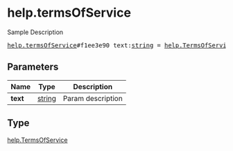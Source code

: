 # help.termsOfService

Sample Description

<pre>
<a href="../constructor/help.termsOfService.md">help.termsOfService</a>#f1ee3e90 text:<a href="../type/string.md">string</a> = <a href="../type/help.TermsOfService.md">help.TermsOfService</a>;
</pre>

## Parameters

| Name | Type | Description |
|------|:----:|-------------|
| **text** | [string](../type/string.md) | Param description |

## Type

[help.TermsOfService](../type/help.TermsOfService.md)

